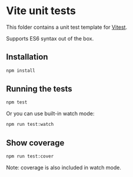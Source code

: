 # Vite unit tests

This folder contains a unit test template for [Vitest](https://vitest.dev).

Supports ES6 syntax out of the box.

## Installation

```bash
npm install
```

## Running the tests

```bash
npm test
```

Or you can use built-in watch mode:

```bash
npm run test:watch
```

## Show coverage

```bash
npm run test:cover
```

Note: coverage is also included in watch mode.
